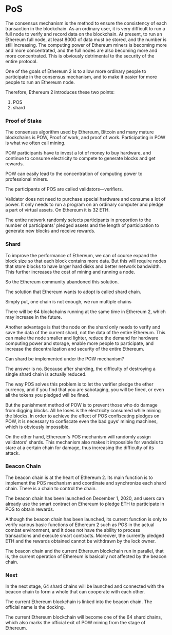 # PoS



The consensus mechanism is the method to ensure the consistency of each transaction in the blockchain.
As an ordinary user, it is very difficult to run a full node to verify and record data on the blockchain.
At present, to run an Ethereum full node, at least 800G of data must be stored, and the number is still increasing. The computing power of Ethereum miners is becoming more and more concentrated, and the full nodes are also becoming more and more concentrated. This is obviously detrimental to the security of the entire protocol.

One of the goals of Ethereum 2 is to allow more ordinary people to participate in the consensus mechanism, and to make it easier for more people to run an Ethereum node.

Therefore, Ethereum 2 introduces these two points:

1. POS
2. shard



### Proof of Stake

The consensus algorithm used by Ethereum, Bitcoin and many mature blockchains is POW, Proof of work, and proof of work. Participating in POW is what we often call mining.

POW participants have to invest a lot of money to buy hardware, and continue to consume electricity to compete to generate blocks and get rewards.

POW can easily lead to the concentration of computing power to professional miners.

The participants of POS are called validators—verifiers.

Validator does not need to purchase special hardware and consume a lot of power. It only needs to run a program on an ordinary computer and pledge a part of virtual assets. On Ethereum it is 32 ETH.

The entire network randomly selects participants in proportion to the number of participants' pledged assets and the length of participation to generate new blocks and receive rewards.



### Shard

To improve the performance of Ethereum, we can of course expand the block size so that each block contains more data.
But this will require nodes that store blocks to have larger hard disks and better network bandwidth. This further increases the cost of mining and running a node.

So the Ethereum community abandoned this solution.

The solution that Ethereum wants to adopt is called shard chain.

Simply put, one chain is not enough, we run multiple chains

There will be 64 blockchains running at the same time in Ethereum 2, which may increase in the future.

Another advantage is that the node on the shard only needs to verify and save the data of the current shard, not the data of the entire Ethereum. This can make the node smaller and lighter, reduce the demand for hardware computing power and storage, enable more people to participate, and increase the decentralization and security of the entire Ethereum.

Can shard be implemented under the POW mechanism?

The answer is no. Because after sharding, the difficulty of destroying a single shard chain is actually reduced.

The way POS solves this problem is to let the verifier pledge the ether currency, and if you find that you are sabotaging, you will be fined, or even all the tokens you pledged will be fined.

But the punishment method of POW is to prevent those who do damage from digging blocks. All he loses is the electricity consumed while mining the blocks. In order to achieve the effect of POS confiscating pledges on POW, it is necessary to confiscate even the bad guys’ mining machines, which is obviously impossible.

On the other hand, Ethereum's POS mechanism will randomly assign validators' shards. This mechanism also makes it impossible for vandals to stare at a certain chain for damage, thus increasing the difficulty of its attack.



### Beacon Chain

The beacon chain is at the heart of Ethereum 2. Its main function is to implement the POS mechanism and coordinate and synchronize each shard chain. There is a chain to control the chain.

The beacon chain has been launched on December 1, 2020, and users can already use the smart contract on Ethereum to pledge ETH to participate in POS to obtain rewards.

Although the beacon chain has been launched, its current function is only to verify various basic functions of Ethereum 2 such as POS in the actual combat environment, and it does not have the ability to process transactions and execute smart contracts. Moreover, the currently pledged ETH and the rewards obtained cannot be withdrawn by the lock owner.

The beacon chain and the current Ethereum blockchain run in parallel, that is, the current operation of Ethereum is basically not affected by the beacon chain.



### Next

In the next stage, 64 shard chains will be launched and connected with the beacon chain to form a whole that can cooperate with each other.

The current Ethereum blockchain is linked into the beacon chain. The official name is the docking.

The current Ethereum blockchain will become one of the 64 shard chains, which also marks the official exit of POW mining from the stage of Ethereum.